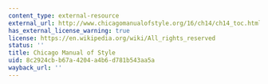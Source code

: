 ```yaml
---
content_type: external-resource
external_url: http://www.chicagomanualofstyle.org/16/ch14/ch14_toc.html
has_external_license_warning: true
license: https://en.wikipedia.org/wiki/All_rights_reserved
status: ''
title: Chicago Manual of Style
uid: 8c2924cb-b67a-4204-a4b6-d781b543aa5a
wayback_url: ''
---
```

